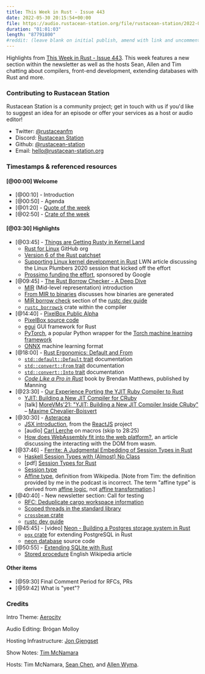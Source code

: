 ```yaml
---
title: This Week in Rust - Issue 443
date: 2022-05-30 20:15:54+00:00
file: https://audio.rustacean-station.org/file/rustacean-station/2022-05-18-twir-443.mp3
duration: "01:01:03"
length: "87791800"
#reddit: (leave blank on initial publish, amend with link and uncomment this line after Reddit thread has been posted)
---
```


Highlights from [This Week in Rust - Issue 443](https://this-week-in-rust.org/blog/2022/05/18/this-week-in-rust-443/). This week features a new section within the newsletter as well as the hosts Sean, Allen and Tim chatting about compilers, front-end development, extending databases with Rust and more.

<!--
The episode introduction goes here.
The first paragraph should ideally be short, and is used in various
places as a "short description" for the episode. Any subsequent
paragraphs show up as "expanded description".
-->

### Contributing to Rustacean Station

<!-- You can probably leave this as-is -->

Rustacean Station is a community project; get in touch with us if you'd like to suggest an idea for an episode or offer your services as a host or audio editor!

- Twitter: [@rustaceanfm](https://twitter.com/rustaceanfm)
- Discord: [Rustacean Station](https://discord.gg/cHc3Gyc)
- Github: [@rustacean-station](https://github.com/rustacean-station/)
- Email: [hello@rustacean-station.org](mailto:hello@rustacean-station.org)

### Timestamps & referenced resources

<!--
In this section, leave timestamped notes of the form:

 - [@HH:MM:SS] - Topic at first timestamp
 - [@HH:MM:SS] - Topic at second timestamp
     - A link to additional material discussed during the preceding topic

-->

#### [@00:00] Welcome

- [@00:10] - Introduction
- [@00:50] - Agenda
- [@01:20] - [Quote of the week](https://lobste.rs/s/vtcocq/c_is_truly_all_we_need_everything_else_is#c_yrcjm1)
- [@02:50] - [Crate of the week](https://crates.io/crates/cargo-supply-chain)

#### [@03:30] Highlights

- [@03:45] - [Things are Getting Rusty in Kernel Land](https://hackaday.com/2022/05/17/things-are-getting-rusty-in-kernel-land/)
  - [Rust for Linux](https://github.com/Rust-for-Linux) GitHub org
  - [Version 6 of the Rust patchset](https://lore.kernel.org/lkml/20220507052451.12890-1-ojeda@kernel.org/)
  - [Supporting Linux kernel development in Rust](https://lwn.net/Articles/829858/) LWN article discussing the Linux Plumbers 2020 session that kicked off the effort
  - [Prossimo funding the effort](https://www.memorysafety.org/initiative/linux-kernel/), sponsored by Google
- [@09:45] - [The Rust Borrow Checker - A Deep Dive](https://www.infoq.com/presentations/rust-borrow-checker/)
  - [MIR](https://rustc-dev-guide.rust-lang.org/mir/index.html) (Mid-level representation) introduction
  - [From MIR to binaries](https://rustc-dev-guide.rust-lang.org/part-5-intro.html) discusses how binaries are generated
  - [MIR borrow check](https://rustc-dev-guide.rust-lang.org/borrow_check.html) section of the [rustc dev guide](https://rustc-dev-guide.rust-lang.org/)
  - [`rustc_borrowck`](https://doc.rust-lang.org/nightly/nightly-rustc/rustc_borrowck/index.html) crate within the compiler
- [@14:40] - [PixelBox Public Alpha](https://www.josephcatrambone.com/?p=1382)
  - [PixelBox source code](https://github.com/JosephCatrambone/pixelbox)
  - [egui](https://github.com/emilk/egui) GUI framework for Rust
  - [PyTorch](https://pytorch.org/), a popular Python wrapper for the [Torch machine learning framework](http://torch.ch/)
  - [ONNX](https://onnx.ai/) machine learning format
- [@18:00] - [Rust Ergonomics: Default and From](https://elijahcaine.me/rust-default-from/)
  - [`std::default::Default` trait](https://doc.rust-lang.org/std/default/trait.Default.html) documentation
  - [`std::convert::From` trait](https://doc.rust-lang.org/std/convert/trait.From.html) documentation
  - [`std::convert::Into` trait](https://doc.rust-lang.org/std/convert/trait.Into.html) documentation
  - [_Code Like a Pro in Rust_](https://www.manning.com/books/code-like-a-pro-in-rust) book by Brendan Matthews, published by Manning
- [@23:30] - [Our Experience Porting the YJIT Ruby Compiler to Rust](https://shopify.engineering/porting-yjit-ruby-compiler-to-rust)
  - [YJIT: Building a New JIT Compiler for CRuby](https://shopify.engineering/yjit-just-in-time-compiler-cruby)
  - [talk] [MoreVMs'21: "YJIT: Building a New JIT Compiler Inside CRuby"](https://www.youtube.com/watch?v=vucLAqv7qpc)
  – [Maxime Chevalier-Boisvert](https://twitter.com/Love2Code)
- [@30:30] - [Asteracea](https://blog.schichler.dev/posts/Asteracea/)
  - [JSX introduction](https://reactjs.org/docs/introducing-jsx.html), from the [ReactJS](https://reactjs.org/) project
  - [audio] [Carl Lerche](https://rustacean-station.org/episode/041-carl-lerche/) on macros (skip to 28:25)
  - [How does WebAssembly fit into the web platform?](https://developer.mozilla.org/en-US/docs/WebAssembly/Concepts#how_does_webassembly_fit_into_the_web_platform), an article discussing the interacting with the DOM from wasm.
- [@37:46] - [Ferrite: A Judgmental Embedding of Session Types in Rust](https://arxiv.org/abs/2205.06921)
  - [Haskell Session Types with (Almost) No Class](https://users.cs.northwestern.edu/~jesse/pubs/haskell-session-types/)
  - [pdf] [Session Types for Rust](https://munksgaard.me/papers/laumann-munksgaard-larsen.pdf)
  - [Session type](https://en.wikipedia.org/wiki/Session_type)
  - [Affine type](https://en.wikipedia.org/wiki/Substructural_type_system#Affine_type_systems), definition from Wikipedia. [Note from Tim: the definition provided by me in the podcast is incorrect. The term "affine type" is derived from [affine logic](https://en.wikipedia.org/wiki/Affine_logic), not [affine transformation](https://en.wikipedia.org/wiki/Affine_transformation).]
- [@40:40] - New newsletter section: Call for testing
  - [RFC: Deduplicate cargo workspace information](https://github.com/rust-lang/rfcs/pull/2906)
  - [Scoped threads in the standard library](https://github.com/rust-lang/rust/issues/93203)
  - [`crossbeam` crate](https://docs.rs/crossbeam/)
  - [rustc dev guide](https://rustc-dev-guide.rust-lang.org/)
- [@45:45] - [video] [Neon - Building a Postgres storage system in Rust](https://www.youtube.com/watch?v=kAQeout-mh8)
  - [`pgx` crate](https://github.com/tcdi/pgx) for extending PostgreSQL in Rust
  - [neon database](https://github.com/neondatabase/neon) source code
- [@50:55] - [Extending SQLite with Rust](https://ricardoanderegg.com/posts/extending-sqlite-with-rust/)
  - [Stored procedure](https://en.wikipedia.org/wiki/Stored_procedure) English Wikipedia article

#### Other items

- [@59:30] Final Comment Period for RFCs, PRs
- [@59:42] What is "yeet"?

### Credits

Intro Theme: [Aerocity](https://twitter.com/AerocityMusic)

Audio Editing: Brógan Molloy

Hosting Infrastructure: [Jon Gjengset](https://twitter.com/jonhoo/)

Show Notes: [Tim McNamara][tim]

Hosts: Tim McNamara, [Sean Chen][sean], and [Allen Wyma][allen].

[allen]: https://twitter.com/allenwyma
[jon]: https://twitter.com/jonhoo
[sean]: https://twitter.com/seanchen1991
[tim]: https://twitter.com/timClicks
